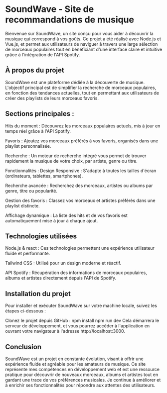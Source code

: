# SoundWave - Site de recommandations de musique
Bienvenue sur SoundWave, un site conçu pour vous aider à découvrir la musique qui correspond à vos goûts. Ce projet a été réalisé avec Node.js et Vue.js, et permet aux utilisateurs de naviguer à travers une large sélection de morceaux populaires tout en bénéficiant d'une interface claire et intuitive grâce à l'intégration de l'API Spotify.

## À propos du projet
SoundWave est une plateforme dédiée à la découverte de musique. L'objectif principal est de simplifier la recherche de morceaux populaires, en fonction des tendances actuelles, tout en permettant aux utilisateurs de créer des playlists de leurs morceaux favoris.

## Sections principales :
Hits du moment : Découvrez les morceaux populaires actuels, mis à jour en temps réel grâce à l'API Spotify.

Favoris : Ajoutez vos morceaux préférés à vos favoris, organisés dans une playlist personnalisée.

Recherche : Un moteur de recherche intégré vous permet de trouver rapidement la musique de votre choix, par artiste, genre ou titre.

Fonctionnalités :
Design Responsive : S'adapte à toutes les tailles d'écran (ordinateurs, tablettes, smartphones).

Recherche avancée : Recherchez des morceaux, artistes ou albums par genre, titre ou popularité.

Gestion des favoris : Classez vos morceaux et artistes préférés dans une playlist distincte.

Affichage dynamique : La liste des hits et de vos favoris est automatiquement mise à jour à chaque ajout.

## Technologies utilisées
Node.js & react : Ces technologies permettent une expérience utilisateur fluide et performante.

Tailwind CSS : Utilisé pour un design moderne et réactif.

API Spotify : Récupération des informations de morceaux populaires, albums et artistes directement depuis l'API de Spotify.

## Installation du projet
Pour installer et exécuter SoundWave sur votre machine locale, suivez les étapes ci-dessous :

Clonez le projet depuis GitHub :
npm install 
npm run dev
Cela démarrera le serveur de développement, et vous pourrez accéder à l'application en ouvrant votre navigateur à l'adresse http://localhost:3000.

## Conclusion
SoundWave est un projet en constante évolution, visant à offrir une expérience fluide et agréable pour les amateurs de musique. Ce site représente mes compétences en développement web et est une ressource pratique pour découvrir de nouveaux morceaux, albums et artistes tout en gardant une trace de vos préférences musicales. Je continue à améliorer et à enrichir ses fonctionnalités pour répondre aux attentes des utilisateurs.
